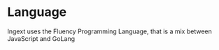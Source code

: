 # Language
Ingext uses the Fluency Programming Language, that is a mix between JavaScript and GoLang
